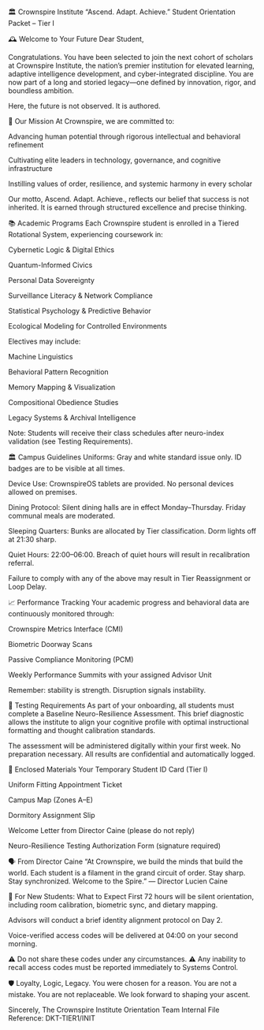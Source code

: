 🏛️ Crownspire Institute
“Ascend. Adapt. Achieve.”
Student Orientation Packet – Tier I

🕰️ Welcome to Your Future
Dear Student,

Congratulations. You have been selected to join the next cohort of scholars at Crownspire Institute, the nation’s premier institution for elevated learning, adaptive intelligence development, and cyber-integrated discipline. You are now part of a long and storied legacy—one defined by innovation, rigor, and boundless ambition.

Here, the future is not observed. It is authored.

📜 Our Mission
At Crownspire, we are committed to:

Advancing human potential through rigorous intellectual and behavioral refinement

Cultivating elite leaders in technology, governance, and cognitive infrastructure

Instilling values of order, resilience, and systemic harmony in every scholar

Our motto, Ascend. Adapt. Achieve., reflects our belief that success is not inherited. It is earned through structured excellence and precise thinking.

📚 Academic Programs
Each Crownspire student is enrolled in a Tiered Rotational System, experiencing coursework in:

Cybernetic Logic & Digital Ethics

Quantum-Informed Civics

Personal Data Sovereignty

Surveillance Literacy & Network Compliance

Statistical Psychology & Predictive Behavior

Ecological Modeling for Controlled Environments

Electives may include:

Machine Linguistics

Behavioral Pattern Recognition

Memory Mapping & Visualization

Compositional Obedience Studies

Legacy Systems & Archival Intelligence

Note: Students will receive their class schedules after neuro-index validation (see Testing Requirements).

🏛️ Campus Guidelines
Uniforms: Gray and white standard issue only. ID badges are to be visible at all times.

Device Use: CrownspireOS tablets are provided. No personal devices allowed on premises.

Dining Protocol: Silent dining halls are in effect Monday–Thursday. Friday communal meals are moderated.

Sleeping Quarters: Bunks are allocated by Tier classification. Dorm lights off at 21:30 sharp.

Quiet Hours: 22:00–06:00. Breach of quiet hours will result in recalibration referral.

Failure to comply with any of the above may result in Tier Reassignment or Loop Delay.

📈 Performance Tracking
Your academic progress and behavioral data are continuously monitored through:

Crownspire Metrics Interface (CMI)

Biometric Doorway Scans

Passive Compliance Monitoring (PCM)

Weekly Performance Summits with your assigned Advisor Unit

Remember: stability is strength. Disruption signals instability.

🧠 Testing Requirements
As part of your onboarding, all students must complete a Baseline Neuro-Resilience Assessment. This brief diagnostic allows the institute to align your cognitive profile with optimal instructional formatting and thought calibration standards.

The assessment will be administered digitally within your first week.
No preparation necessary. All results are confidential and automatically logged.

📁 Enclosed Materials
Your Temporary Student ID Card (Tier I)

Uniform Fitting Appointment Ticket

Campus Map (Zones A–E)

Dormitory Assignment Slip

Welcome Letter from Director Caine (please do not reply)

Neuro-Resilience Testing Authorization Form (signature required)

🗣️ From Director Caine
“At Crownspire, we build the minds that build the world. Each student is a filament in the grand circuit of order. Stay sharp. Stay synchronized. Welcome to the Spire.”
— Director Lucien Caine

🧍 For New Students: What to Expect
First 72 hours will be silent orientation, including room calibration, biometric sync, and dietary mapping.

Advisors will conduct a brief identity alignment protocol on Day 2.

Voice-verified access codes will be delivered at 04:00 on your second morning.

⚠️ Do not share these codes under any circumstances.
⚠️ Any inability to recall access codes must be reported immediately to Systems Control.

🛡️ Loyalty, Logic, Legacy.
You were chosen for a reason. You are not a mistake. You are not replaceable.
We look forward to shaping your ascent.

Sincerely,
The Crownspire Institute Orientation Team
Internal File Reference: DKT-TIER1/INIT

